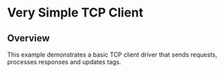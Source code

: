 # Very Simple TCP Client

## Overview

This example demonstrates a basic TCP client driver that sends requests, processes responses and updates tags.